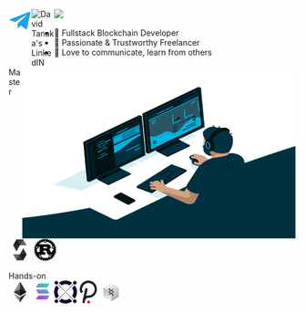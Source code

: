 <a href="https://t.me/realhardworkingdeveloper"><img align="left" alt="David Tanaka's Telegram" width="40px" src="https://github.com/realhardworkingdeveloper/realhardworkingdeveloper/blob/main/tg.png" /><a href="realhardworkingdeveloper@gmail.com"><img src="https://github.com/blackcater/blackcater/raw/main/images/social-gmail.svg" height="40" /></a></a> <a href="https://www.linkedin.com/in/david-tanaka-066262235/"><img align="left" alt="David Tanaka's LinkedIN" width="40px" src="https://raw.githubusercontent.com/peterthehan/peterthehan/master/assets/linkedin.svg" /></a> 
<img align="right" alt="GIF" src="https://github.com/realhardworkingdeveloper/realhardworkingdeveloper/blob/main/code.gif" width="480" height="300" />
- 👀 Fullstack Blockchain Developer
- 🌱 Passionate & Trustworthy Freelancer
- 💞️ Love to communicate, learn from others

Master <br>
<img alt="solidty" width="40px" src="https://github.com/realhardworkingdeveloper/realhardworkingdeveloper/blob/main/solidity.png" /> <img  alt="rust" width="40px" src="https://github.com/realhardworkingdeveloper/realhardworkingdeveloper/blob/main/rust.png" />

Hands-on<br>
<img align="left" alt="ETH" width="40px" src="https://github.com/realhardworkingdeveloper/realhardworkingdeveloper/blob/main/eth-diamond-black-white.jpg" />
<img align="left" alt="ETH" width="40px" height="40px" src="https://github.com/realhardworkingdeveloper/realhardworkingdeveloper/blob/main/index.jpg" />
<img align="left" alt="ETH" width="40px" src="https://github.com/realhardworkingdeveloper/realhardworkingdeveloper/blob/main/elrond.png" />
<img align="left" alt="ETH" width="40px" src="https://github.com/realhardworkingdeveloper/realhardworkingdeveloper/blob/main/index.png" />
<img align="left" alt="ETH" width="40px" src="https://github.com/realhardworkingdeveloper/realhardworkingdeveloper/blob/main/substrate.png" />



<!---
realhardworkingdeveloper/realhardworkingdeveloper is a ✨ special ✨ repository because its `README.md` (this file) appears on your GitHub profile.
You can click the Preview link to take a look at your changes.
--->
